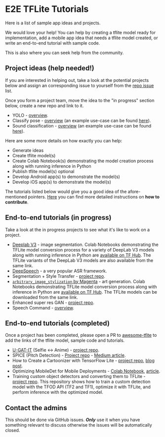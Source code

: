 # E2E TFLite Tutorials

Here is a list of sample app ideas and projects.

We would love your help! You can help by creating a tflite model ready for implementation, add a mobile app idea that needs a tflite model created, or write an end-to-end tutorial with sample code. 

This is also where you can seek help from the community.


## Project ideas (help needed!)
If you are interested in helping out, take a look at the potential projects below and assign an corresponding issue to yourself from the [repo issue](https://github.com/ml-gde/e2e-tflite-tutorials/issues) list.

Once you form a project team, move the idea to the "in progress" section below, create a new repo and link to it. 

* YOLO - [overview](overviews/yolo.md).
* Classify pose - [overview](overviews/classify_pose.md) (an example use-case can be found [here](https://github.com/ml-gde/e2e-tflite-tutorials/issues/33)).
* Sound classification - [overview](overviews/classify_sound.md) (an example use-case can be found [here](https://github.com/ml-gde/e2e-tflite-tutorials/issues/32)).

Here are some more details on how exactly you can help:

* Generate ideas
* Create tflite model(s)
* Create Colab Notebook(s) demonstrating the model creation process along with running inference in Python
* Publish tflite model(s) optional
* Develop Android app(s) to demonstrate the model(s)
* Develop iOS app(s) to demonstrate the model(s)

The tutorials listed below would give you a good idea of the afore-mentioned pointers. [Here](https://github.com/ml-gde/e2e-tflite-tutorials/wiki/How-to-contribute-to-the-E2E-TFLite-Tutorials%3F) you can find more detailed instructions on **how to contribute**. 

## End-to-end tutorials (in progress)
Take a look at the in progress projects to see what it's like to work on a project.

* [Deeplab V3](https://github.com/tensorflow/models/tree/master/research/deeplab ) - image segmentation. Colab Notebooks demonstrating the TFLite model conversion process for a variety of DeepLab V3 models along with running inference in Python are [available on TF Hub](https://tfhub.dev/s?module-type=image-segmentation&publisher=sayakpaul). The TFLite variants of the DeepLab V3 models are also available from the same link. 
* [DeepSpeech](https://github.com/mozilla/DeepSpeech) - a very popular ASR framework.
* Segmentation + Style Transfer - [project repo](https://github.com/margaretmz/segmentation-style-transfer).
* [`arbitrary_image_stylization` by Magenta](https://github.com/magenta/magenta/tree/f3b66aa1354cd933f0e9757a567cc9a3d2d03297/magenta/models/arbitrary_image_stylization) - art generation. Colab Notebooks demonstrating TFLite model conversion process along with inference in Python are [available on TF Hub](https://tfhub.dev/sayakpaul/lite-model/arbitrary-image-stylization-inceptionv3/dr/predict/1). The TFLite models can be downloaded from the same link. 
* Enhanced super res GAN - [project repo](https://github.com/margaretmz/esrgan-e2e-tflite-tutorial).
* Speech Command - [overview](overviews/speech_command.md).

## End-to-end tutorials (completed)

Once a project has been completed, please open a PR to [awesome-tfite](https://github.com/margaretmz/awesome-tflite) to add the links of the tflite model, sample code and tutorials.
* [U-GAT-IT](https://github.com/taki0112/UGATIT) (Selfie <-> Anime) - [project repo](https://github.com/margaretmz/selfie2anime-e2e-tutorial).
* SPICE (Pitch Detection) - [Project repo](https://github.com/farmaker47/Pitch_Estimator) - [Medium article](https://medium.com/@farmaker47/estimating-musical-scores-pitch-in-android-with-tensorflows-spice-model-4d712ded96f8).
* How to Create a Cartoonizer with TensorFlow Lite - [project repo](https://github.com/margaretmz/Cartoonizer-with-TFLite/), [blog post](https://blog.tensorflow.org/2020/09/how-to-create-cartoonizer-with-tf-lite.html).
* Optimizing MobileDet for Mobile Deployments - [Colab Notebook](https://colab.research.google.com/github/sayakpaul/Adventures-in-TensorFlow-Lite/blob/master/MobileDet_Conversion_TFLite.ipynb), [article](https://sayak.dev/mobiledet-optimization/).
* Training custom object detectors and converting them to TFLite - [project repo](https://github.com/sayakpaul/E2E-Object-Detection-in-TFLite). This repository shows how to train a custom detection model with the TFOD API (TF2 and TF1), optimize it with TFLite, and perform inference with the optimized model.

## Contact the admins

This should be done via GitHub issues. ***Only*** use it when you have something relevant to discuss otherwise the issues will be automatically closed. 
